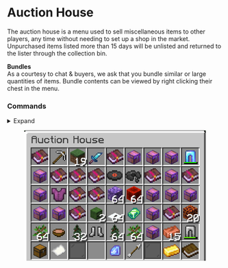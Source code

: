 # Auction House

The auction house is a menu used to sell miscellaneous items to other players, any time without needing to set up a shop in the market. Unpurchased items listed more than 15 days will be unlisted and returned to the lister through the collection bin.

**Bundles**\
As a courtesy to chat & buyers, we ask that you bundle similar or large quantities of items. Bundle contents can be viewed by right clicking their chest in the menu.

### Commands

<details>

<summary>Expand</summary>

* **`/ah`**\
  Open the [auction house](auction-house.md) \
  \

* **`/ah sell <price>`**\
  List the item you're currently holding\
  \

* **`/ah sell <price> -b`**\
  Create a bundle auction

</details>

<figure><img src="../.gitbook/assets/image (35).png" alt=""><figcaption></figcaption></figure>
